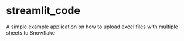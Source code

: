 # streamlit_code
A simple example application on how to upload excel files with multiple sheets to Snowflake
